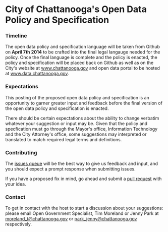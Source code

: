 City of Chattanooga's Open Data Policy and Specification
========================================================

### **Timeline**
The open data policy and specification language will be taken from Github on **April 7th 2014** to be crafted into the final legal langauge needed for the policy. Once the final language is complete and the policy is enacted, the policy and specification will be placed back on Github as well as on the City's website at www.chattanooga.gov and open data portal to be hosted at www.data.chattanooga.gov. 

### **Expectations**
This posting of the proposed open data policy and specification is an opportunity to garner greater input and feedback before the final version of the open data policy and specification is enacted. 

There should be certain expectations about the ability to change verbatim whatever your suggestion or input may be. Given that the policy and specfication must go through the Mayor's office, Information Technology and the City Attorney's office, some suggestions may interpreted or translated to match required legal terms and definitions. 

### **Contributing**
The [issues queue](https://github.com/cityofchattanooga/Chattanooga-Open-Data-Policy/issues) will be the best way to give us feedback and input, and you should expect a prompt response when submitting issues.

If you have a proposed fix in mind, go ahead and submit a [pull request](https://github.com/cityofchattanooga/Chattanooga-Open-Data-Policy/pulls) with your idea.

### **Contact**
To get in contact with the host to start a discussion about your suggestions: please email Open Government Specialist, Tim Moreland or Jenny Park at moreland_t@chattanooga.gov or park_jenny@chattanooga.gov respectively. 
